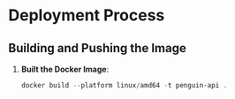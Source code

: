 # Deployment Process

## Building and Pushing the Image

1. **Built the Docker Image**:
   ```powershell
   docker build --platform linux/amd64 -t penguin-api .